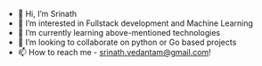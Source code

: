 - 👋 Hi, I’m Srinath
- 👀 I’m interested in Fullstack development and Machine Learning
- 🌱 I’m currently learning above-mentioned technologies
- 💞️ I’m looking to collaborate on python or Go based projects
- 📫 How to reach me - srinath.vedantam@gmail.com!

<!---
grimstilt/grimstilt is a ✨ special ✨ repository because its `README.md` (this file) appears on your GitHub profile.
You can click the Preview link to take a look at your changes.
--->
